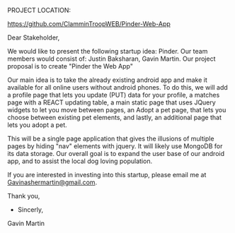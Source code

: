 

PROJECT LOCATION: 

https://github.com/ClamminTroopWEB/Pinder-Web-App









Dear Stakeholder,

We would like to present the following startup idea: Pinder. Our team members would consist of: Justin Baksharan, Gavin Martin. Our project proposal is to create "Pinder the Web App"

Our main idea is to take the already existing android app and make it available for all online users without android phones. 
To do this, we will add a profile page that lets you update (PUT) data for your profile, a matches page with a REACT updating table, 
a main static page that uses JQuery widgets to let you move between pages, an Adopt a pet page, that lets you choose between existing pet elements, 
and lastly, an additional page that lets you adopt a pet. 

This will be a single page application that gives the illusions of multiple pages by hiding "nav" elements with jquery. It will likely use MongoDB for its data
storage. Our overall goal is to expand the user base of our android app, and to assist the local dog loving population.  


If you are interested in investing into this startup, please email me at Gavinashermartin@gmail.com.


Thank you, 

- Sincerly,

Gavin Martin 
